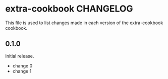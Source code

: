 # extra-cookbook CHANGELOG

This file is used to list changes made in each version of the extra-cookbook cookbook.

## 0.1.0

Initial release.

- change 0
- change 1
